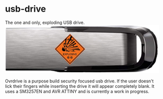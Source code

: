 # usb-drive
The one and only, exploding USB drive. 
![](img/drive.png)

Ovrdrive is a purpose build security focused usb drive. If the user doesn't lick their fingers while inserting the drive it will appear completely blank. It uses a SM3257EN and AVR ATTINY and is currently a work in progress.
